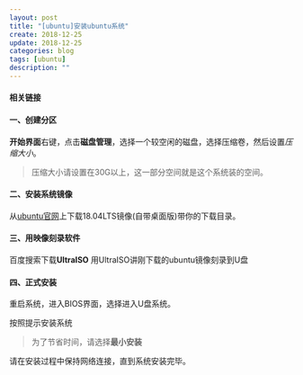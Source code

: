 ```yaml
---
layout: post
title: "[ubuntu]安装ubuntu系统"
create: 2018-12-25
update: 2018-12-25
categories: blog
tags: [ubuntu]
description: ""
---
```


#### 相关链接

#### 一、创建分区

**开始界面**右键，点击**磁盘管理**，选择一个较空闲的磁盘，选择压缩卷，然后设置*压缩大小*。

> 压缩大小请设置在30G以上，这一部分空间就是这个系统装的空间。

#### 二、安装系统镜像

从[ubuntu官网](https://www.ubuntu.com/download/desktop)上下载18.04LTS镜像(自带桌面版)带你的下载目录。

#### 三、用映像刻录软件

百度搜索下载**UltraISO**
用UltraISO讲刚下载的ubuntu镜像刻录到U盘

#### 四、正式安装

重启系统，进入BIOS界面，选择进入U盘系统。

按照提示安装系统

> 为了节省时间，请选择**最小安装**

请在安装过程中保持网络连接，直到系统安装完毕。